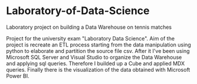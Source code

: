 # Laboratory-of-Data-Science
Laboratory project on building a Data Warehouse on tennis matches

Project for the university exam "Laboratory Data Science". Aim of the project is recreate an ETL process starting from the data manipulation using python to elaborate and partition the source file csv. 
After it I've been using Microsoft SQL Server and Visual Studio to organize the Data Warehouse and applying sql queries.
Therefore I builded up a Cube and applied MDX queries. Finally there is the visualization of the data obtained with Microsoft Power BI.
